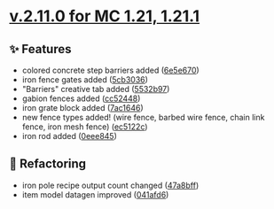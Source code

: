 # [v.2.11.0 for MC 1.21, 1.21.1](https://github.com/XxRexRaptorxX/CityCraft/compare/v.2.11.0-dev1...v.2.11.0-dev16)

## ✨ Features

- colored concrete step barriers added ([6e5e670](https://github.com/XxRexRaptorxX/CityCraft/commit/6e5e670ea9b04d8b05b4d665a3d87373b712ffa9))
- iron fence gates added ([5cb3036](https://github.com/XxRexRaptorxX/CityCraft/commit/5cb3036153bb9f158703e62836f9e04954a4eb9e))
- "Barriers" creative tab added ([5532b97](https://github.com/XxRexRaptorxX/CityCraft/commit/5532b97c3b121f689edea2e116eb198b1a73b227))
- gabion fences added ([cc52448](https://github.com/XxRexRaptorxX/CityCraft/commit/cc524487c67b65d078c9a8a195319abbe06b8d50))
- iron grate block added ([7ac1646](https://github.com/XxRexRaptorxX/CityCraft/commit/7ac164677920073623763b2eaffd71bf6680e0c5))
- new fence types added! (wire fence, barbed wire fence, chain link fence, iron mesh fence) ([ec5122c](https://github.com/XxRexRaptorxX/CityCraft/commit/ec5122c72543b3c2f2fdf153ebff76a4076a0390))
- iron rod added ([0eee845](https://github.com/XxRexRaptorxX/CityCraft/commit/0eee84594161280688706403ade3fde3f7a1605a))

## 🔨 Refactoring

- iron pole recipe output count changed ([47a8bff](https://github.com/XxRexRaptorxX/CityCraft/commit/47a8bff1eac5fe1575d664e9f69cd443795350bc))
- item model datagen improved ([041afd6](https://github.com/XxRexRaptorxX/CityCraft/commit/041afd6748c012f66bbf52f81402194c0308babf))

